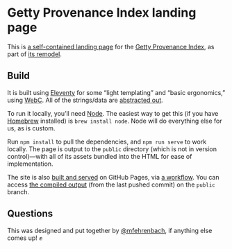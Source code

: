 # Getty Provenance Index landing page

This is [a self-contained landing page](src/index.webc) for the [Getty Provenance Index](https://www.getty.edu/research/tools/provenance/), as part of [its remodel](https://www.getty.edu/research/tools/provenance/provenance_remodel/index.html).

## Build

It is built using [Eleventy](https://www.11ty.dev) for some “light templating” and “basic ergonomics,” using [WebC](https://www.11ty.dev/docs/languages/webc/). All of the strings/data are [abstracted out](src/index.config.js).

To run it locally, you’ll need [Node](https://nodejs.org/en). The easiest way to get this (if you have [Homebrew](https://brew.sh) installed) is `brew install node`. Node will do everything else for us, as is custom.

Run `npm install` to pull the dependencies, and `npm run serve` to work locally. The page is output to the `public` directory (which is not in version control)—with all of its assets bundled into the HTML for ease of implementation.

The site is also [built and served](https://mfehrenbach.github.io/getty-provenance-landing/) on GitHub Pages, via [a workflow](.github/workflows/build-deploy.yml). You can access [the compiled output](../public/index.html) (from the last pushed commit) on the `public` branch.

## Questions

This was designed and put together by [@mfehrenbach](https://github.com/mfehrenbach), if anything else comes up! ✊

<!--
## Leftover TODOs

- Remove CSS comments on build
- “Skip to content” link
- Local update-`public`-branch build script
- Initial object count query on build/deploy
- Randomize `background-image` positions
- Animate (“Ken Burns”) `background-image`
-->

